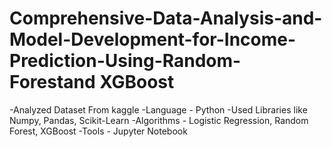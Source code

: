 # Comprehensive-Data-Analysis-and-Model-Development-for-Income-Prediction-Using-Random-Forestand XGBoost
-Analyzed Dataset From kaggle
-Language - Python
-Used Libraries like Numpy, Pandas, Scikit-Learn
-Algorithms - Logistic Regression, Random Forest, XGBoost
-Tools - Jupyter Notebook
